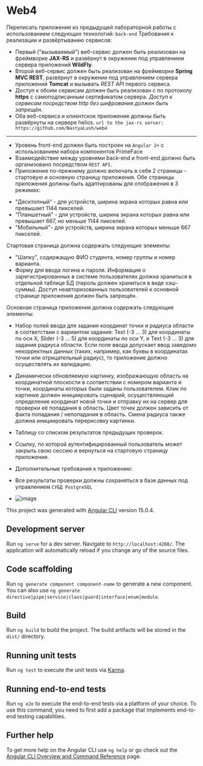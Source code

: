 # Web4

Переписать приложение из предыдущей лабораторной работы с использованием следующих технологий:
`back-end`
Требования к реализации и развёртыванию сервисов:


- Первый ("вызываемый") веб-сервис должен быть реализован на фреймворке **JAX-RS** и развёрнут в окружении под управлением сервера приложений **WildFly**.
- Второй веб-сервис должен быть реализован на фреймворке **Spring MVC REST**, развёрнут в окружении под управлением сервера приложений **Tomcat** и вызывать *REST API* первого сервиса.
- Доступ к обоим сервисам должен быть реализован с по протоколу **https** с самоподписанным сертификатом сервера. *Доступ к сервисам посредством http без шифрования должен быть запрещён*.
- Оба веб-сервиса и клиентское приложение должны быть развёрнуты на сервере helios.
`url to the jax-rs server: https://github.com/NastyaLush/web4`
----------------------------------------------------------------------------------------------
+ Уровень front-end должен быть построен на `Angular 2+` с использованием набора компонентов PrimeFace
+ Взаимодействие между уровнями back-end и front-end должно быть организовано посредством `REST API`.
+ Приложение по-прежнему должно включать в себя 2 страницы - стартовую и основную страницу приложения. Обе страницы приложения должны быть адаптированы для отображения в 3 режимах:

 - "Десктопный" - для устройств, ширина экрана которых равна или превышает 1144 пикселей.
 - "Планшетный" - для устройств, ширина экрана которых равна или превышает 667, но меньше 1144 пикселей.
 - "Мобильный"- для устройств, ширина экрана которых меньше 667 пикселей.
 
 
Стартовая страница должна содержать следующие элементы:

- "Шапку", содержащую ФИО студента, номер группы и номер варианта.
- Форму для ввода логина и пароля. Информация о зарегистрированных в системе пользователях должна храниться в отдельной таблице БД (пароль должен храниться в виде хэш-суммы). Доступ неавторизованных пользователей к основной странице приложения должен быть запрещён.


Основная страница приложения должна содержать следующие элементы:

- Набор полей ввода для задания координат точки и радиуса области в соответствии с вариантом задания: Text (-3 ... 3) для координаты по оси X, Slider (-3 ... 5) для координаты по оси Y, и Text (-3 ... 3) для задания радиуса области. Если поле ввода допускает ввод заведомо некорректных данных (таких, например, как буквы в координатах точки или отрицательный радиус), то приложение должно осуществлять их валидацию.
- Динамически обновляемую картинку, изображающую область на координатной плоскости в соответствии с номером варианта и точки, координаты которых были заданы пользователем. Клик по картинке должен инициировать сценарий, осуществляющий определение координат новой точки и отправку их на сервер для проверки её попадания в область. Цвет точек должен зависить от факта попадания / непопадания в область. Смена радиуса также должна инициировать перерисовку картинки.
- Таблицу со списком результатов предыдущих проверок.
- Ссылку, по которой аутентифицированный пользователь может закрыть свою сессию и вернуться на стартовую страницу приложения.


- Дополнительные требования к приложению:

- Все результаты проверки должны сохраняться в базе данных под управлением `СУБД PostgreSQL`
- ![image](https://user-images.githubusercontent.com/95052885/215433763-51801c32-2022-4cd9-95bf-f9397d68221f.png)



This project was generated with [Angular CLI](https://github.com/angular/angular-cli) version 15.0.4.

## Development server

Run `ng serve` for a dev server. Navigate to `http://localhost:4200/`. The application will automatically reload if you change any of the source files.

## Code scaffolding

Run `ng generate component component-name` to generate a new component. You can also use `ng generate directive|pipe|service|class|guard|interface|enum|module`.

## Build

Run `ng build` to build the project. The build artifacts will be stored in the `dist/` directory.

## Running unit tests

Run `ng test` to execute the unit tests via [Karma](https://karma-runner.github.io).

## Running end-to-end tests

Run `ng e2e` to execute the end-to-end tests via a platform of your choice. To use this command, you need to first add a package that implements end-to-end testing capabilities.

## Further help

To get more help on the Angular CLI use `ng help` or go check out the [Angular CLI Overview and Command Reference](https://angular.io/cli) page.
